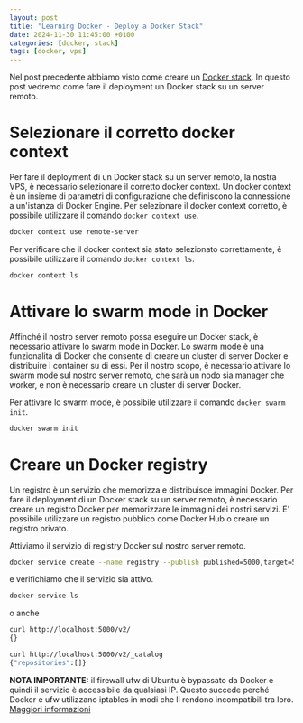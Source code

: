 ```yaml
---
layout: post
title: "Learning Docker - Deploy a Docker Stack"
date: 2024-11-30 11:45:00 +0100
categories: [docker, stack]
tags: [docker, vps]
---
```


Nel post precedente abbiamo visto come creare un [Docker stack](/2024/11/25/docker-stack.html). In questo post vedremo come fare il deployment un Docker stack su un server remoto.

# Selezionare il corretto docker context

Per fare il deployment di un Docker stack su un server remoto, la nostra VPS, è necessario selezionare il corretto docker context. Un docker context è un insieme di parametri di configurazione che definiscono la connessione a un'istanza di Docker Engine. Per selezionare il docker context corretto, è possibile utilizzare il comando `docker context use`.

```bash
docker context use remote-server
```

Per verificare che il docker context sia stato selezionato correttamente, è possibile utilizzare il comando `docker context ls`.

```bash
docker context ls
```

# Attivare lo swarm mode in Docker

Affinché il nostro server remoto possa eseguire un Docker stack, è necessario attivare lo swarm mode in Docker. Lo swarm mode è una funzionalità di Docker che consente di creare un cluster di server Docker e distribuire i container su di essi.
Per il nostro scopo, è necessario attivare lo swarm mode sul nostro server remoto, che sarà un nodo sia manager che worker, e non è necessario creare un cluster di server Docker.

Per attivare lo swarm mode, è possibile utilizzare il comando `docker swarm init`.

```bash
docker swarm init
```

# Creare un Docker registry

Un registro è un servizio che memorizza e distribuisce immagini Docker. Per fare il deployment di un Docker stack su un server remoto, è necessario creare un registro Docker per memorizzare le immagini dei nostri servizi. E' possibile utilizzare un registro pubblico come Docker Hub o creare un registro privato.

Attiviamo il servizio di registry Docker sul nostro server remoto.

```bash
docker service create --name registry --publish published=5000,target=5000 registry:2
```

e verifichiamo che il servizio sia attivo.

```bash
docker service ls
```

o anche

```bash
curl http://localhost:5000/v2/
{}
```

```bash
curl http://localhost:5000/v2/_catalog
{"repositories":[]}
```

**NOTA IMPORTANTE:** il firewall ufw di Ubuntu è bypassato da Docker e quindi il servizio è accessibile da qualsiasi IP. Questo succede perché Docker e ufw utilizzano iptables in modi che li rendono incompatibili tra loro. [Maggiori informazioni](https://docs.docker.com/engine/network/packet-filtering-firewalls/)
